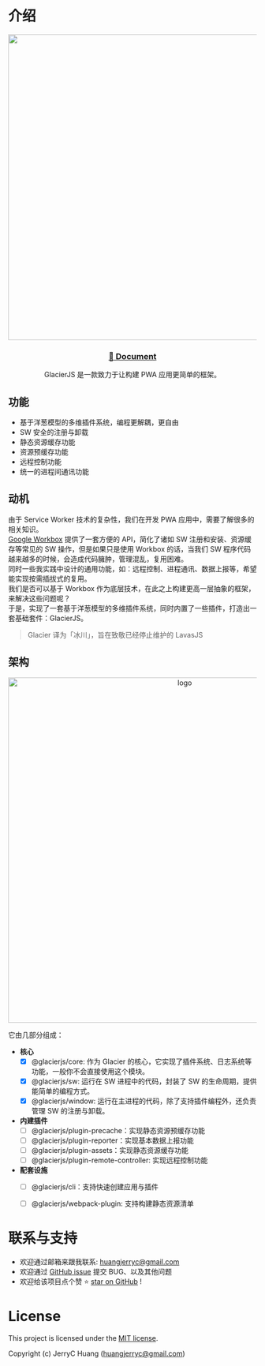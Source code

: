 # 介绍


<p align="center">
  <a href="http://beautywejs.com">
      <img width="620" src="https://raw.githubusercontent.com/beautywe/docs/master/docs/assets/images/logo-V4.png">
  </a>
</p>

<h3 align="center">
  <a href="https://jerryc8080.github.io/glacierjs/">📖 Document</a>
</h3>

<p align="center">
  GlacierJS 是一款致力于让构建 PWA 应用更简单的框架。
</p>


## 功能

- 基于洋葱模型的多维插件系统，编程更解耦，更自由
- SW 安全的注册与卸载
- 静态资源缓存功能
- 资源预缓存功能
- 远程控制功能
- 统一的进程间通讯功能

## 动机

由于 Service Worker 技术的复杂性，我们在开发 PWA 应用中，需要了解很多的相关知识。     
[Google Workbox](https://developers.google.com/web/tools/workbox) 提供了一套方便的 API，简化了诸如 SW 注册和安装、资源缓存等常见的 SW 操作，但是如果只是使用 Workbox 的话，当我们 SW 程序代码越来越多的时候，会造成代码臃肿，管理混乱，复用困难。    
同时一些我实践中设计的通用功能，如：远程控制、进程通讯、数据上报等，希望能实现按需插拔式的复用。    
我们是否可以基于 Workbox 作为底层技术，在此之上构建更高一层抽象的框架，来解决这些问题呢？    
于是，实现了一套基于洋葱模型的多维插件系统，同时内置了一些插件，打造出一套基础套件：GlacierJS。    

> Glacier 译为「冰川」，旨在致敬已经停止维护的 LavasJS    

## 架构

<p align="center">
    <img alt="logo" width="700" src="https://bluesun-1252625244.cos.ap-guangzhou.myqcloud.com/jerryc/20220227172033.png?imageView2/2/w/700">
</p>

它由几部分组成：

* **核心**
    - [x] @glacierjs/core: 作为 Glacier 的核心，它实现了插件系统、日志系统等功能，一般你不会直接使用这个模块。
    - [x] @glacierjs/sw: 运行在 SW 进程中的代码，封装了 SW 的生命周期，提供能简单的编程方式。
    - [x] @glacierjs/window: 运行在主进程的代码，除了支持插件编程外，还负责管理 SW 的注册与卸载。

* **内建插件**
    - [ ] @glacierjs/plugin-precache：实现静态资源预缓存功能
    - [ ] @glacierjs/plugin-reporter：实现基本数据上报功能
    - [ ] @glacierjs/plugin-assets：实现静态资源缓存功能
    - [ ] @glacierjs/plugin-remote-controller: 实现远程控制功能

* **配套设施**
    - [ ] @glacierjs/cli：支持快速创建应用与插件
    - [ ] @glacierjs/webpack-plugin: 支持构建静态资源清单


# 联系与支持


* 欢迎通过邮箱来跟我联系: huangjerryc@gmail.com
* 欢迎通过 [GitHub issue](https://github.com/JerryC8080/glacierjs/issues) 提交 BUG、以及其他问题
* 欢迎给该项目点个赞 ⭐️ [star on GitHub](https://github.com/beautywe/beautywe) !

# License

This project is licensed under the [MIT license](https://raw.githubusercontent.com/JerryC8080/glacierjs/master/LICENSE).

Copyright (c) JerryC Huang (huangjerryc@gmail.com)